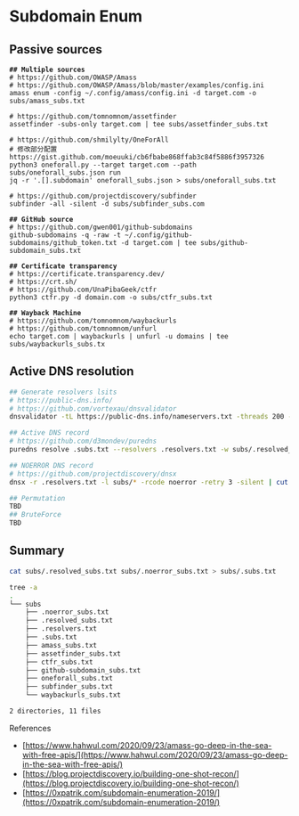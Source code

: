 # Subdomain Enum

## Passive sources

<pre class="language-bash"><code class="lang-bash"><strong>## Multiple sources
</strong># https://github.com/OWASP/Amass
# https://github.com/OWASP/Amass/blob/master/examples/config.ini
amass enum -config ~/.config/amass/config.ini -d target.com -o subs/amass_subs.txt

# https://github.com/tomnomnom/assetfinder
assetfinder -subs-only target.com | tee subs/assetfinder_subs.txt

# https://github.com/shmilylty/OneForAll
# 修改部分配置 https://gist.github.com/moeuuki/cb6fbabe868ffab3c84f5886f3957326
python3 oneforall.py --target target.com --path subs/oneforall_subs.json run
jq -r '.[].subdomain' oneforall_subs.json > subs/oneforall_subs.txt

# https://github.com/projectdiscovery/subfinder
subfinder -all -silent -d subs/subfinder_subs.com

<strong>## GitHub source
</strong># https://github.com/gwen001/github-subdomains
github-subdomains -q -raw -t ~/.config/github-subdomains/github_token.txt -d target.com | tee subs/github-subdomain_subs.txt

<strong>## Certificate transparency
</strong># https://certificate.transparency.dev/
# https://crt.sh/
# https://github.com/UnaPibaGeek/ctfr
python3 ctfr.py -d domain.com -o subs/ctfr_subs.txt

<strong>## Wayback Machine
</strong># https://github.com/tomnomnom/waybackurls
# https://github.com/tomnomnom/unfurl
echo target.com | waybackurls | unfurl -u domains | tee subs/waybackurls_subs.tx
</code></pre>

## Active DNS resolution

```bash
## Generate resolvers lsits
# https://public-dns.info/
# https://github.com/vortexau/dnsvalidator
dnsvalidator -tL https://public-dns.info/nameservers.txt -threads 200 -o subs/.resolvers.txt

## Active DNS record
# https://github.com/d3mondev/puredns
puredns resolve .subs.txt --resolvers .resolvers.txt -w subs/.resolved_subs.txt

## NOERROR DNS record
# https://github.com/projectdiscovery/dnsx
dnsx -r .resolvers.txt -l subs/* -rcode noerror -retry 3 -silent | cut -d' ' -f1 | tee subs/.noerror_subs.txt

## Permutation
TBD
## BruteForce
TBD
```

## Summary

```bash
cat subs/.resolved_subs.txt subs/.noerror_subs.txt > subs/.subs.txt

tree -a
.
└── subs
    ├── .noerror_subs.txt
    ├── .resolved_subs.txt
    ├── .resolvers.txt
    ├── .subs.txt
    ├── amass_subs.txt
    ├── assetfinder_subs.txt
    ├── ctfr_subs.txt
    ├── github-subdomain_subs.txt
    ├── oneforall_subs.txt
    ├── subfinder_subs.txt
    └── waybackurls_subs.txt

2 directories, 11 files
```



References

* [https://www.hahwul.com/2020/09/23/amass-go-deep-in-the-sea-with-free-apis/](https://www.hahwul.com/2020/09/23/amass-go-deep-in-the-sea-with-free-apis/)
* [https://blog.projectdiscovery.io/building-one-shot-recon/](https://blog.projectdiscovery.io/building-one-shot-recon/)
* [https://0xpatrik.com/subdomain-enumeration-2019/](https://0xpatrik.com/subdomain-enumeration-2019/)

